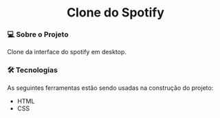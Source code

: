 <h1 align="center">
  Clone do Spotify
</h1>

### 💻 Sobre o Projeto
Clone da interface do spotify em desktop.
### 🛠 Tecnologias 
As seguintes ferramentas estão sendo usadas na construção do projeto:

* HTML
* CSS
